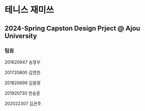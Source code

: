 # 테니스 재미쓰

## 2024-Spring Capston Design Prject @ Ajou University

### 팀원
201620947 송정우

201720800 김영찬

201820699 김동령

201920730 한승훈

202022307 김관주
